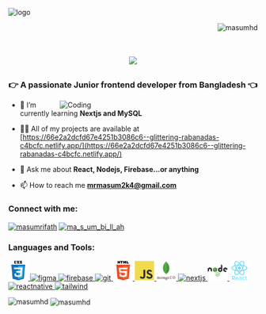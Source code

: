 ![logo](https://philna.sh/_astro/react.Dr2GeIML.gif)
<p align="right"> <img src="https://komarev.com/ghpvc/?username=masumhd&label=Profile%20views&color=0e75b6&style=flat" alt="masumhd" /> </p>
<h1 align="center">
  <img src="https://readme-typing-svg.herokuapp.com/?font=Righteous&size=35&center=true&vCenter=true&width=500&height=70&duration=4000&lines=Hi+There!+👋;+I'm+Masum+Billah!" />
</h1>

<h3 align="center">👉 A passionate Junior frontend developer from Bangladesh 👈</h3>

<img align="right" alt="Coding" width="400" src="https://cdn.dribbble.com/users/1162077/screenshots/3848914/programmer.gif" >



- 🌱 I’m currently learning **Nextjs and MySQL**

- 👨‍💻 All of my projects are available at [https://66e2a2dcfd67e4251b3086c6--glittering-rabanadas-c4bcfc.netlify.app/](https://66e2a2dcfd67e4251b3086c6--glittering-rabanadas-c4bcfc.netlify.app/)

- 💬 Ask me about **React, Nodejs, Firebase...or anything**

- 📫 How to reach me **mrmasum2k4@gmail.com**

<h3 align="left">Connect with me:</h3>
<p align="left">
<a href="https://fb.com/masumrifath" target="blank"><img align="center" src="https://raw.githubusercontent.com/rahuldkjain/github-profile-readme-generator/master/src/images/icons/Social/facebook.svg" alt="masumrifath" height="30" width="40" /></a>
<a href="https://instagram.com/ma_s_um_bi_ll_ah" target="blank"><img align="center" src="https://raw.githubusercontent.com/rahuldkjain/github-profile-readme-generator/master/src/images/icons/Social/instagram.svg" alt="ma_s_um_bi_ll_ah" height="30" width="40" /></a>
</p>

<h3 align="left">Languages and Tools:</h3>
<p align="left"> <a href="https://www.w3schools.com/css/" target="_blank" rel="noreferrer"> <img src="https://raw.githubusercontent.com/devicons/devicon/master/icons/css3/css3-original-wordmark.svg" alt="css3" width="40" height="40"/> </a> <a href="https://www.figma.com/" target="_blank" rel="noreferrer"> <img src="https://www.vectorlogo.zone/logos/figma/figma-icon.svg" alt="figma" width="40" height="40"/> </a> <a href="https://firebase.google.com/" target="_blank" rel="noreferrer"> <img src="https://www.vectorlogo.zone/logos/firebase/firebase-icon.svg" alt="firebase" width="40" height="40"/> </a> <a href="https://git-scm.com/" target="_blank" rel="noreferrer"> <img src="https://www.vectorlogo.zone/logos/git-scm/git-scm-icon.svg" alt="git" width="40" height="40"/> </a> <a href="https://www.w3.org/html/" target="_blank" rel="noreferrer"> <img src="https://raw.githubusercontent.com/devicons/devicon/master/icons/html5/html5-original-wordmark.svg" alt="html5" width="40" height="40"/> </a> <a href="https://developer.mozilla.org/en-US/docs/Web/JavaScript" target="_blank" rel="noreferrer"> <img src="https://raw.githubusercontent.com/devicons/devicon/master/icons/javascript/javascript-original.svg" alt="javascript" width="40" height="40"/> </a> <a href="https://www.mongodb.com/" target="_blank" rel="noreferrer"> <img src="https://raw.githubusercontent.com/devicons/devicon/master/icons/mongodb/mongodb-original-wordmark.svg" alt="mongodb" width="40" height="40"/> </a> <a href="https://nextjs.org/" target="_blank" rel="noreferrer"> <img src="https://cdn.worldvectorlogo.com/logos/nextjs-2.svg" alt="nextjs" width="40" height="40"/> </a> <a href="https://nodejs.org" target="_blank" rel="noreferrer"> <img src="https://raw.githubusercontent.com/devicons/devicon/master/icons/nodejs/nodejs-original-wordmark.svg" alt="nodejs" width="40" height="40"/> </a> <a href="https://reactjs.org/" target="_blank" rel="noreferrer"> <img src="https://raw.githubusercontent.com/devicons/devicon/master/icons/react/react-original-wordmark.svg" alt="react" width="40" height="40"/> </a> <a href="https://reactnative.dev/" target="_blank" rel="noreferrer"> <img src="https://reactnative.dev/img/header_logo.svg" alt="reactnative" width="40" height="40"/> </a> <a href="https://tailwindcss.com/" target="_blank" rel="noreferrer"> <img src="https://www.vectorlogo.zone/logos/tailwindcss/tailwindcss-icon.svg" alt="tailwind" width="40" height="40"/> </a> </p>

<p><img align="left" src="https://github-readme-stats.vercel.app/api/top-langs?username=masumhd&show_icons=true&locale=en&layout=compact" alt="masumhd" /></p>

<p>&nbsp;<img align="center" src="https://github-readme-stats.vercel.app/api?username=masumhd&show_icons=true&locale=en" alt="masumhd" /></p>
